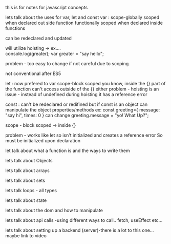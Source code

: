 this is for notes for javascript concepts


lets talk about the uses for var, let and const
var     :
scope-globally scoped when declared out side function
      functionally scoped when declared inside functions

can be redeclared and updated

will utilize hoisting -> ex....  
console.log(greater);
var greater = "say hello";

problem - too easy to change if not careful due to scoping

not conventional after ES5

let     :
now prefered to var
scope-block scoped          you know, inside the {} part of the function
                            can't access outside of the {} either
problem - hoisting is an issue - instead of undefined during hoisting
                                 it has a reference error

const     :
can't be redeclared or redifined
but if const is an object can manipulate the object properties/methods
ex:
const greeting={
    message: "say hi",
    times: 0
}
can change greeting.message = "yo! What Up?";

scope - block scoped -> inside {}

problem - works like let so isn't initialized and creates a reference error
          So must be initialized upon declaration

          


let talk about what a function is and the ways to write them


lets talk about Objects

lets talk about arrays

lets talk about sets

lets talk loops - all types

lets talk about state

lets talk about the dom and how to manipulate

lets talk about api calls -using different ways to call.. fetch, useEffect etc...

lets talk about setting up a backend (server)-there is a lot to this one... maybe link to video